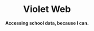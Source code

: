 <!--suppress HtmlDeprecatedAttribute -->
<div align="center">

# Violet Web

**Accessing school data, because I can.**

</div>
